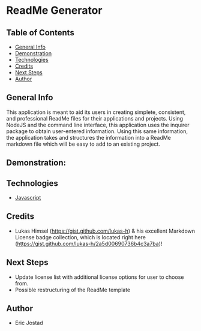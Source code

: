 # ReadMe Generator

## Table of Contents
- [General Info](#general-info)
- [Demonstration](#demonstration)
- [Technologies](#technologies)
- [Credits](#credits)
- [Next Steps](#next-Steps)
- [Author](#author)

## General Info
This application is meant to aid its users in creating simplete, consistent, and professional ReadMe files for their applications and projects. 
Using NodeJS and the command line interface, this application uses the inquirer package to obtain user-entered information.
Using this same information, the application takes and structures the information into a ReadMe markdown file which will be easy
to add to an existing project. 

## Demonstration:


## Technologies
- [Javascript](https://www.javascript.com/)

## Credits
- Lukas Himsel (https://gist.github.com/lukas-h) & his excellent Markdown License badge collection, which is located
right here (https://gist.github.com/lukas-h/2a5d00690736b4c3a7ba)!

## Next Steps
- Update license list with additional license options for user to choose from.
- Possible restructuring of the ReadMe template

## Author
- Eric Jostad